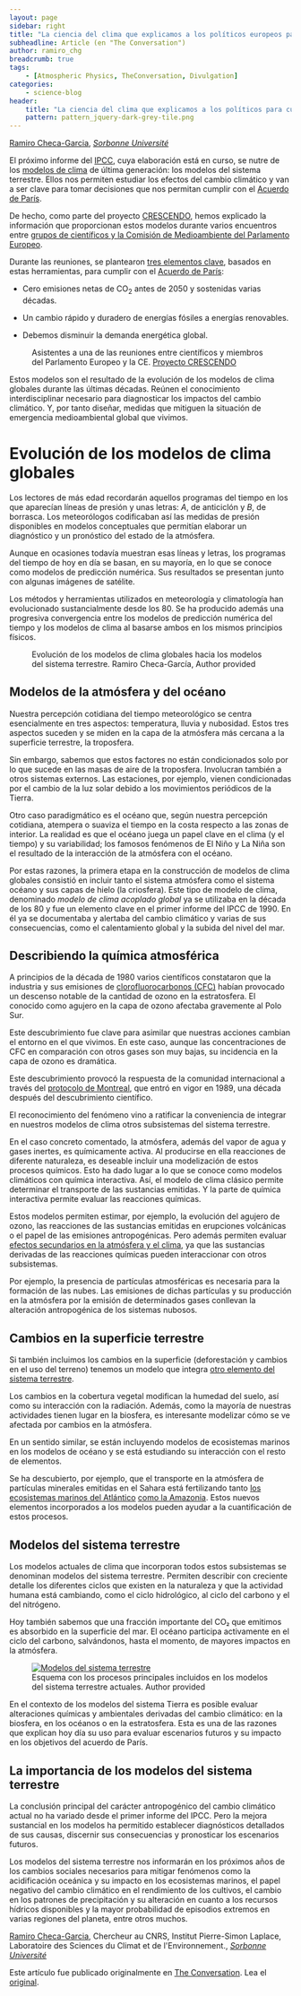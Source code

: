 ```yaml
---
layout: page
sidebar: right
title: "La ciencia del clima que explicamos a los políticos europeos para cumplir con el Acuerdo de París"
subheadline: Article (en "The Conversation")
author: ramiro_chg
breadcrumb: true
tags:
    - [Atmospheric Physics, TheConversation, Divulgation]
categories:
    - science-blog
header:
    title: "La ciencia del clima que explicamos a los políticos para cumplir el Acuerdo de París"
    pattern: pattern_jquery-dark-grey-tile.png
---
```


<script type="text/javascript" src="https://theconversation.com/javascripts/lib/content_tracker_hook.js" id="theconversation_tracker_hook" data-counter="https://counter.theconversation.com/content/142936/count?distributor=republish-lightbox-advanced" async="async"></script>

<span><a href="https://theconversation.com/profiles/ramiro-checa-garcia-1126023">Ramiro Checa-Garcia</a>, <em><a href="https://theconversation.com/institutions/sorbonne-universite-2467">Sorbonne Université</a></em></span>

<p>El próximo informe del <a href="https://www.ipcc.ch/assessment-report/ar6/">IPCC</a>, cuya elaboración está en curso, se nutre de los <a href="https://www.wcrp-climate.org/wgcm-cmip/wgcm-cmip6">modelos de clima</a> de última generación: los modelos del sistema terrestre. Ellos nos permiten estudiar los efectos del cambio climático y van a ser clave para tomar decisiones que nos permitan cumplir con el <a href="https://ec.europa.eu/clima/policies/international/negotiations/paris_es">Acuerdo de París</a>. </p>

<p>De hecho, como parte del proyecto <a href="https://www.crescendoproject.eu/crescendo-is-supporting-policy-makers-on-routes-to-realizing-the-2015-paris-agreement/">CRESCENDO</a>, hemos explicado la información que proporcionan estos modelos durante varios encuentros entre <a href="https://brussels.whiterose.ac.uk/news/white-rose-brussels-crescendo-climate-change-event-a-success/">grupos de científicos y la Comisión de Medioambiente del Parlamento Europeo</a>. </p>

<p>Durante las reuniones, se plantearon <a href="https://www.crescendoproject.eu/wp-content/uploads/2017/03/Realizing_the_Paris_Agreement_A4_print-spanish_final.pdf">tres elementos clave</a>, basados en estas herramientas, para cumplir con el <a href="https://www.crescendoproject.eu/wp-content/uploads/2017/03/ALL-Presentations_CRESCENDO_1-5C-policy-event_vfinal-to-share2.pdf">Acuerdo de París</a>:</p>

<ul>
<li><p>Cero emisiones netas de CO<sub>2</sub> antes de 2050 y sostenidas varias décadas.</p></li>
<li><p>Un cambio rápido y duradero de energías fósiles a energías renovables. </p></li>
<li><p>Debemos disminuir la demanda energética global.</p></li>
</ul>

<figure class="align-center zoomable">
            <a href="https://images.theconversation.com/files/352317/original/file-20200811-24-1tg0hqq.jpg?ixlib=rb-1.1.0&q=45&auto=format&w=1000&fit=clip"><img alt="" src="https://images.theconversation.com/files/352317/original/file-20200811-24-1tg0hqq.jpg?ixlib=rb-1.1.0&q=45&auto=format&w=754&fit=clip" srcset="https://images.theconversation.com/files/352317/original/file-20200811-24-1tg0hqq.jpg?ixlib=rb-1.1.0&q=45&auto=format&w=600&h=400&fit=crop&dpr=1 600w, https://images.theconversation.com/files/352317/original/file-20200811-24-1tg0hqq.jpg?ixlib=rb-1.1.0&q=30&auto=format&w=600&h=400&fit=crop&dpr=2 1200w, https://images.theconversation.com/files/352317/original/file-20200811-24-1tg0hqq.jpg?ixlib=rb-1.1.0&q=15&auto=format&w=600&h=400&fit=crop&dpr=3 1800w, https://images.theconversation.com/files/352317/original/file-20200811-24-1tg0hqq.jpg?ixlib=rb-1.1.0&q=45&auto=format&w=754&h=503&fit=crop&dpr=1 754w, https://images.theconversation.com/files/352317/original/file-20200811-24-1tg0hqq.jpg?ixlib=rb-1.1.0&q=30&auto=format&w=754&h=503&fit=crop&dpr=2 1508w, https://images.theconversation.com/files/352317/original/file-20200811-24-1tg0hqq.jpg?ixlib=rb-1.1.0&q=15&auto=format&w=754&h=503&fit=crop&dpr=3 2262w" sizes="(min-width: 1466px) 754px, (max-width: 599px) 100vw, (min-width: 600px) 600px, 237px"></a>
            <figcaption>
              <span class="caption">Asistentes a una de las reuniones entre científicos y miembros del Parlamento Europeo y la CE.</span>
              <span class="attribution"><a class="source" href="https://www.crescendoproject.eu/crescendo-is-supporting-policy-makers-on-routes-to-realizing-the-2015-paris-agreement/#more-998">Proyecto CRESCENDO</a></span>
            </figcaption>
          </figure>

<p>Estos modelos son el resultado de la evolución de los modelos de clima globales durante las últimas décadas. Reúnen el conocimiento interdisciplinar necesario para  diagnosticar los impactos del cambio climático. Y, por tanto diseñar, medidas que mitiguen la situación de emergencia medioambiental global que vivimos.</p>

<h1>Evolución de los modelos de clima globales</h1>

<p>Los lectores de más edad recordarán aquellos programas del tiempo en los que aparecían líneas de presión y unas letras: <em>A</em>, de anticiclón y <em>B</em>, de borrasca. Los meteorólogos codificaban así las medidas de presión disponibles en modelos conceptuales que permitían elaborar un diagnóstico y un pronóstico del estado de la atmósfera. </p>

<p>Aunque en ocasiones todavía muestran esas líneas y letras, los programas del tiempo de hoy en día se basan, en su mayoría, en lo que se conoce como modelos de predicción numérica. Sus resultados se presentan junto con algunas imágenes de satélite.</p>

<p>Los métodos y herramientas utilizados en meteorología y climatología han evolucionado sustancialmente desde los 80. Se ha producido además una progresiva convergencia entre los modelos de predicción numérica del tiempo y los modelos de clima al basarse ambos en los mismos principios físicos. </p>

<figure class="align-center zoomable">
            <a href="https://images.theconversation.com/files/348212/original/file-20200718-31-10e2y99.jpg?ixlib=rb-1.1.0&q=45&auto=format&w=1000&fit=clip"><img alt="" src="https://images.theconversation.com/files/348212/original/file-20200718-31-10e2y99.jpg?ixlib=rb-1.1.0&q=45&auto=format&w=754&fit=clip" srcset="https://images.theconversation.com/files/348212/original/file-20200718-31-10e2y99.jpg?ixlib=rb-1.1.0&q=45&auto=format&w=600&h=300&fit=crop&dpr=1 600w, https://images.theconversation.com/files/348212/original/file-20200718-31-10e2y99.jpg?ixlib=rb-1.1.0&q=30&auto=format&w=600&h=300&fit=crop&dpr=2 1200w, https://images.theconversation.com/files/348212/original/file-20200718-31-10e2y99.jpg?ixlib=rb-1.1.0&q=15&auto=format&w=600&h=300&fit=crop&dpr=3 1800w, https://images.theconversation.com/files/348212/original/file-20200718-31-10e2y99.jpg?ixlib=rb-1.1.0&q=45&auto=format&w=754&h=377&fit=crop&dpr=1 754w, https://images.theconversation.com/files/348212/original/file-20200718-31-10e2y99.jpg?ixlib=rb-1.1.0&q=30&auto=format&w=754&h=377&fit=crop&dpr=2 1508w, https://images.theconversation.com/files/348212/original/file-20200718-31-10e2y99.jpg?ixlib=rb-1.1.0&q=15&auto=format&w=754&h=377&fit=crop&dpr=3 2262w" sizes="(min-width: 1466px) 754px, (max-width: 599px) 100vw, (min-width: 600px) 600px, 237px"></a>
            <figcaption>
              <span class="caption">Evolución de los modelos de clima globales hacia los modelos del sistema terrestre.</span>
              <span class="attribution"><span class="source">Ramiro Checa-García</span>, <span class="license">Author provided</span></span>
            </figcaption>
          </figure>

<h2>Modelos de la atmósfera y del océano</h2>

<p>Nuestra percepción cotidiana del tiempo meteorológico se centra esencialmente en tres aspectos: temperatura, lluvia y nubosidad. Estos tres aspectos suceden y se miden en la capa de la atmósfera más cercana a la superficie terrestre, la troposfera. </p>

<p>Sin embargo, sabemos que estos factores no están condicionados solo por lo que sucede en las masas de aire de la troposfera. Involucran también a otros sistemas externos. Las estaciones, por ejemplo, vienen condicionadas por el cambio de la luz solar debido a los movimientos periódicos de la Tierra. </p>

<p>Otro caso paradigmático es el océano que, según nuestra percepción cotidiana, atempera o suaviza el tiempo en la costa respecto a las zonas de interior. La realidad es que el océano juega un papel clave en el clima (y el tiempo) y su variabilidad; los famosos fenómenos de El Niño y La Niña son el resultado de la interacción de la atmósfera con el océano.</p>

<p>Por estas razones, la primera etapa en la construcción de modelos de clima globales consistió en incluir tanto el sistema atmósfera como el sistema océano y sus capas de hielo (la criosfera). Este tipo de modelo de clima, denominado <em>modelo de clima acoplado global</em> ya se utilizaba en la década de los 80 y fue un elemento clave en el primer informe del IPCC de 1990. En él ya se documentaba y alertaba del cambio climático y varias de sus consecuencias, como el calentamiento global y la subida del nivel del mar.</p>

<h2>Describiendo la química atmosférica</h2>

<p>A principios de la década de 1980 varios científicos constataron que la industria y sus emisiones de <a href="https://es.wikipedia.org/wiki/CFC">clorofluorocarbonos (CFC)</a> habían provocado un descenso notable de la cantidad de ozono en la estratosfera. El conocido como agujero en la capa de ozono afectaba gravemente al Polo Sur.</p>

<p>Este descubrimiento fue clave para asimilar que nuestras acciones cambian el entorno en el que vivimos. En este caso, aunque las concentraciones de CFC en comparación con otros gases son muy bajas, su incidencia en la capa de ozono es dramática. </p>

<p>Este descubrimiento provocó la respuesta de la comunidad internacional a través del <a href="https://www.undp.org/content/undp/es/home/sustainable-development/environment-and-natural-capital/montreal-protocol.html">protocolo de Montreal</a>, que entró en vigor en 1989, una década después del descubrimiento científico.</p>

<p>El reconocimiento del fenómeno vino a ratificar la conveniencia de integrar en nuestros modelos de clima otros subsistemas del sistema terrestre. </p>

<p>En el caso concreto comentado, la atmósfera, además del vapor de agua y gases inertes, es químicamente activa. Al producirse en ella reacciones de diferente naturaleza, es deseable incluir una modelización de estos procesos químicos. Esto ha dado lugar a lo que se conoce como modelos climáticos con química interactiva. Así, el modelo de clima clásico permite determinar el transporte de las sustancias emitidas. Y la parte de química interactiva permite evaluar las reacciones químicas. </p>

<p>Estos modelos permiten estimar, por ejemplo, la evolución del agujero de ozono, las reacciones de las sustancias emitidas en erupciones volcánicas o el papel de las emisiones antropogénicas. Pero además permiten evaluar <a href="https://acp.copernicus.org/preprints/acp-2019-1207/">efectos secundarios en la atmósfera y el clima</a>, ya que las sustancias derivadas de las reacciones químicas pueden interaccionar con otros subsistemas. </p>

<p>Por ejemplo, la presencia de partículas atmosféricas es necesaria para la formación de las nubes. Las emisiones de dichas partículas y su producción en la atmósfera por la emisión de determinados gases conllevan la alteración antropogénica de los sistemas nubosos.</p>

<h2>Cambios en la superficie terrestre</h2>

<p>Si también incluimos los cambios en la superficie (deforestación y cambios en el uso del terreno) tenemos un modelo que integra <a href="https://agupubs.onlinelibrary.wiley.com/doi/full/10.1029/2003GB002199">otro elemento del sistema terrestre</a>. </p>

<p>Los cambios en la cobertura vegetal modifican la humedad del suelo, así como su interacción con la radiación. Además, como la mayoría de nuestras actividades tienen lugar en la biosfera, es interesante modelizar cómo se ve afectada por cambios en la atmósfera.</p>

<p>En un sentido similar, se están incluyendo modelos de ecosistemas marinos en los modelos de océano y se está estudiando su interacción con el resto de elementos. </p>

<p>Se ha descubierto, por ejemplo, que el transporte en la atmósfera de partículas minerales emitidas en el Sahara está fertilizando tanto <a href="https://agupubs.onlinelibrary.wiley.com/doi/epdf/10.1002/2013GB004802">los ecosistemas marinos del Atlántico</a> <a href="https://iopscience.iop.org/article/10.1088/1748-9326/1/1/014005/meta">como la Amazonia</a>. Estos nuevos elementos incorporados a los modelos pueden ayudar a la cuantificación de estos procesos.</p>

<h2>Modelos del sistema terrestre</h2>

<p>Los modelos actuales de clima que incorporan todos estos subsistemas se denominan modelos del sistema terrestre. Permiten describir con creciente detalle los diferentes ciclos que existen en la naturaleza y que la actividad humana está cambiando, como el ciclo hidrológico, al ciclo del carbono y el del nitrógeno. </p>

<p>Hoy también sabemos que una fracción importante del CO₂  que emitimos es absorbido en la superficie del mar. El océano participa activamente en el ciclo del carbono, salvándonos, hasta el momento, de mayores impactos en la atmósfera.</p>

<figure class="align-center zoomable">
            <a href="https://images.theconversation.com/files/348156/original/file-20200717-17-1138lgp.png?ixlib=rb-1.1.0&q=45&auto=format&w=1000&fit=clip"><img alt="Modelos del sistema terrestre" src="https://images.theconversation.com/files/348156/original/file-20200717-17-1138lgp.png?ixlib=rb-1.1.0&q=45&auto=format&w=754&fit=clip" srcset="https://images.theconversation.com/files/348156/original/file-20200717-17-1138lgp.png?ixlib=rb-1.1.0&q=45&auto=format&w=600&h=516&fit=crop&dpr=1 600w, https://images.theconversation.com/files/348156/original/file-20200717-17-1138lgp.png?ixlib=rb-1.1.0&q=30&auto=format&w=600&h=516&fit=crop&dpr=2 1200w, https://images.theconversation.com/files/348156/original/file-20200717-17-1138lgp.png?ixlib=rb-1.1.0&q=15&auto=format&w=600&h=516&fit=crop&dpr=3 1800w, https://images.theconversation.com/files/348156/original/file-20200717-17-1138lgp.png?ixlib=rb-1.1.0&q=45&auto=format&w=754&h=649&fit=crop&dpr=1 754w, https://images.theconversation.com/files/348156/original/file-20200717-17-1138lgp.png?ixlib=rb-1.1.0&q=30&auto=format&w=754&h=649&fit=crop&dpr=2 1508w, https://images.theconversation.com/files/348156/original/file-20200717-17-1138lgp.png?ixlib=rb-1.1.0&q=15&auto=format&w=754&h=649&fit=crop&dpr=3 2262w" sizes="(min-width: 1466px) 754px, (max-width: 599px) 100vw, (min-width: 600px) 600px, 237px"></a>
            <figcaption>
              <span class="caption">Esquema con los procesos principales incluidos en los modelos del sistema terrestre actuales.</span>
              <span class="attribution"><span class="license">Author provided</span></span>
            </figcaption>
          </figure>

<p>En el contexto de los modelos del sistema Tierra es posible evaluar alteraciones químicas y ambientales derivadas del cambio climático: en la biosfera, en los océanos o en la estratosfera. Esta es una de las razones que explican hoy día su uso para evaluar escenarios futuros y su impacto en los objetivos del acuerdo de París. </p>

<h2>La importancia de los modelos del sistema terrestre</h2>

<p>La conclusión principal del carácter antropogénico del cambio climático actual no ha variado desde el primer informe del IPCC. Pero la mejora sustancial en los modelos ha permitido establecer diagnósticos detallados de sus causas, discernir sus consecuencias y pronosticar los escenarios futuros. </p>

<p>Los modelos del sistema terrestre nos informarán en los próximos años de los cambios sociales necesarios para mitigar fenómenos como la acidificación oceánica y su impacto en los ecosistemas marinos, el papel negativo del cambio climático en el rendimiento de los cultivos, el cambio en los patrones de precipitación y su alteración en cuanto a los recursos hídricos disponibles y la mayor probabilidad de episodios extremos en varias regiones del planeta, entre otros muchos.</p>

<p><span><a href="https://theconversation.com/profiles/ramiro-checa-garcia-1126023">Ramiro Checa-Garcia</a>, Chercheur au CNRS, Institut Pierre-Simon Laplace, Laboratoire des Sciences du Climat et de l'Environnement., <em><a href="https://theconversation.com/institutions/sorbonne-universite-2467">Sorbonne Université</a></em></span></p>

<p>Este artículo fue publicado originalmente en  <a href="https://theconversation.com">The Conversation</a>. Lea el <a href="https://theconversation.com/la-ciencia-del-clima-que-explicamos-a-los-politicos-europeos-para-cumplir-con-el-acuerdo-de-paris-142936">original</a>.</p>

